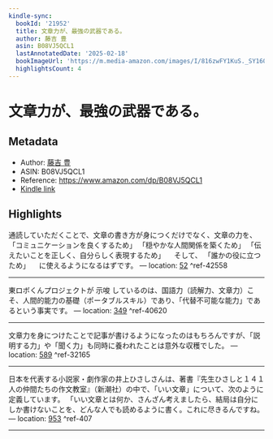 ```yaml
---
kindle-sync:
  bookId: '21952'
  title: 文章力が、最強の武器である。
  author: 藤吉 豊
  asin: B08VJ5QCL1
  lastAnnotatedDate: '2025-02-18'
  bookImageUrl: 'https://m.media-amazon.com/images/I/816zwFY1KuS._SY160.jpg'
  highlightsCount: 4
---
```

# 文章力が、最強の武器である。
## Metadata
* Author: [藤吉 豊](https://www.amazon.comundefined)
* ASIN: B08VJ5QCL1
* Reference: https://www.amazon.com/dp/B08VJ5QCL1
* [Kindle link](kindle://book?action=open&asin=B08VJ5QCL1)

## Highlights
通読していただくことで、文章の書き方が身につくだけでなく、文章の力を、 「コミュニケーションを良くするため」 「穏やかな人間関係を築くため」 「伝えたいことを正しく、自分らしく表現するため」 　そして、 「誰かの役に立つため」 　に使えるようになるはずです。 — location: [52](kindle://book?action=open&asin=B08VJ5QCL1&location=52) ^ref-42558

---
東ロボくんプロジェクトが 示唆 しているのは、国語力（読解力、文章力）こそ、人間的能力の基礎（ポータブルスキル）であり、「代替不可能な能力」であるという事実です。 — location: [349](kindle://book?action=open&asin=B08VJ5QCL1&location=349) ^ref-40620

---
文章力を身につけたことで記事が書けるようになったのはもちろんですが、「説明する力」や「聞く力」も同時に養われたことは意外な収穫でした。 — location: [589](kindle://book?action=open&asin=B08VJ5QCL1&location=589) ^ref-32165

---
日本を代表する小説家・劇作家の井上ひさしさんは、著書『先生ひさしと１４１人の仲間たちの作文教室』（新潮社）の中で、「いい文章」について、次のように定義しています。 「いい文章とは何か、さんざん考えましたら、結局は自分にしか書けないことを、どんな人でも読めるように書く。これに尽きるんですね。 — location: [953](kindle://book?action=open&asin=B08VJ5QCL1&location=953) ^ref-407

---
